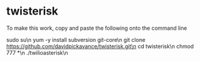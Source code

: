 # twisterisk
To make this work, copy and paste the following onto the command line

sudo su\n
yum -y install subversion git-core\n
git clone https://github.com/davidpickavance/twisterisk.git\n
cd twisterisk\n
chmod 777 *\n
./twilioasterisk\n
